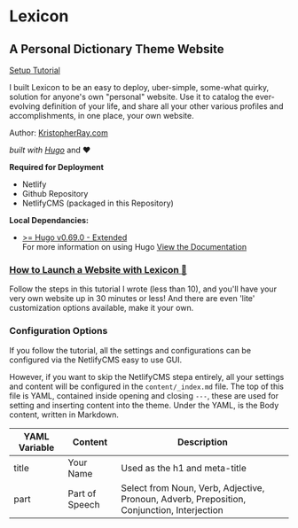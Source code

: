 # Lexicon
## A Personal Dictionary Theme Website
[Setup Tutorial](https://docs.google.com/document/d/1wd_NZh5QIBBUOIrcPCL0HG_RsEcF9e9A_sl1IXvw7I8/edit?usp=sharing)

I built Lexicon to be an easy to deploy, uber-simple, some-what quirky, solution for anyone's own "personal" website. Use it to catalog the ever-evolving definition of your life, and share all your other various profiles and accomplishments, in one place, your own website.

Author: [KristopherRay.com](https://kristopherray.com)

*built with [Hugo](https://gohugo.io)* and :heart:

**Required for Deployment** 
- Netlify
- Github Repository
- NetlifyCMS (packaged in this Repository)

**Local Dependancies:**
- [ >= Hugo v0.69.0 - Extended](https://github.com/gohugoio/hugo/releases/tag/v0.69.0)  
For more information on using Hugo [View the Documentation](https://gohugo.io/documentation/)

### [How to Launch a Website with Lexicon :link:](https://docs.google.com/document/d/1wd_NZh5QIBBUOIrcPCL0HG_RsEcF9e9A_sl1IXvw7I8/edit?usp=sharing)
Follow the steps in this tutorial I wrote (less than 10), and you'll have your very own website up in 30 minutes or less! And there are even 'lite' customization options available, make it your own. 

### Configuration Options
If you follow the tutorial, all the settings and configurations can be configured via the NetlifyCMS easy to use GUI.
 
 However, if you want to skip the NetlifyCMS stepa entirely, all your settings and content will be configured in the `content/_index.md` file. The top of this file is YAML, contained inside opening and closing `---`, these are used for setting and inserting content into the theme. Under the YAML, is the Body content, written in Markdown.
 
| YAML Variable | Content |  Description  |
| ----------- | ----------- | ----------- |
| title | Your Name |  Used as the h1 and meta-title
| part | Part of Speech | Select from Noun, Verb, Adjective, Pronoun, Adverb, Preposition, Conjunction, Interjection